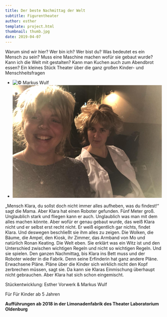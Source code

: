 ```yaml
---
title: Der beste Nachmittag der Welt
subtitle: Figurentheater
author: esther
template: project.html
thumbnail: thumb.jpg
date: 2019-04-07
---
```


Warum sind wir hier? Wer bin ich? Wer bist du? Was bedeutet es ein Mensch zu sein? Muss eine Maschine machen wofür sie gebaut wurde? Kann ich die Welt mit gestalten? Kann man Kuchen auch zum Abendbrot essen? Ein kleines Stück Theater über die ganz großen Kinder- und Menschheitsfragen

<span class="more"></span>

<ul class="bxslider">
      <li><img title="© Markus Wulf" src="bester.jpg"/></li>
            <li><img title="© Markus Wulf" src="bester2.jpg"/></li>
</ul>

„Mensch Klara, du sollst doch nicht immer alles aufheben, was du findest!“ sagt die Mama.
Aber Klara hat einen Roboter gefunden. Fünf Meter groß. Unglaublich stark und fliegen kann er auch. Unglaublich was man mit dem alles machen könnte.
Aber wofür er genau gebaut wurde, das weiß Klara nicht und er selbst erst recht nicht. Er weiß eigentlich gar nichts, findet Klara. Und deswegen beschließt sie ihm alles zu zeigen.
Die Wolken, die Bäume, die Ampel, den Kiosk, ihr Zimmer, das Armband von Mo und natürlich Ronan Keating. Die Welt eben.
Sie erklärt was ein Witz ist und den Unterschied zwischen wichtigen Regeln und nicht so wichtigen Regeln. Und sie spielen. Den ganzen Nachmittag, bis Klara ins Bett muss und der Roboter wieder in die Fabrik. Denn seine Erfinderin hat ganz andere Pläne. Erwachsene Pläne. Pläne über die Kinder sich wirklich nicht den Kopf zerbrechen müssen, sagt sie. Da kann sie Klaras Einmischung überhaupt nicht gebrauchen. Aber Klara hat sich schon eingemischt.

Stückentwicklung: 
Esther Vorwerk & Markus Wulf

Für Für Kinder ab 5 Jahren
 
**Aufführungen ab 2018 in der Limonadenfabrik des Theater Laboratorium Oldenburg**




